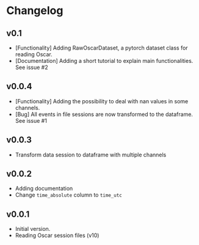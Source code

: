 # Changelog

## v0.1

* [Functionality] Adding RawOscarDataset, a pytorch dataset class for reading Oscar. 
* [Documentation] Adding a short tutorial to explain main functionalities. See issue #2

## v0.0.4

* [Functionality] Adding the possibility to deal with nan values in some channels.
* [Bug] All events in file sessions are now transformed to the dataframe. See issue #1

## v0.0.3

* Transform data session to dataframe with multiple channels

## v0.0.2

* Adding documentation
* Change `time_absolute` column to `time_utc`

## v0.0.1

* Initial version. 
* Reading Oscar session files (v10)
